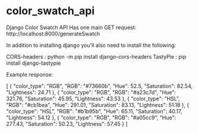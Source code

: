 # color_swatch_api

Django Color Swatch API
Has one main GET request: http://localhost:8000/generateSwatch

In addition to installing django you'll also need to install the following:

CORS-headers : python -m pip install django-cors-headers
TastyPie     : pip install django-tastypie

Example response:

[
    {
        "color_type": "RGB",
        "RGB": "#73660b",
        "Hue": 52.5,
        "Saturation": 82.54,
        "Lightness": 24.71
    },
    {
        "color_type": "RGB",
        "RGB": "#a23c7d",
        "Hue": 321.76,
        "Saturation": 45.95,
        "Lightness": 43.53
    },
    {
        "color_type": "HSL",
        "RGB": "#cb1bea",
        "Hue": 291.01,
        "Saturation": 83.13,
        "Lightness": 51.18
    },
    {
        "color_type": "HSL",
        "RGB": "#b1b95b",
        "Hue": 65.11,
        "Saturation": 40.17,
        "Lightness": 54.12
    },
    {
        "color_type": "RGB",
        "RGB": "#a05cc9",
        "Hue": 277.43,
        "Saturation": 50.23,
        "Lightness": 57.45
    }
]
